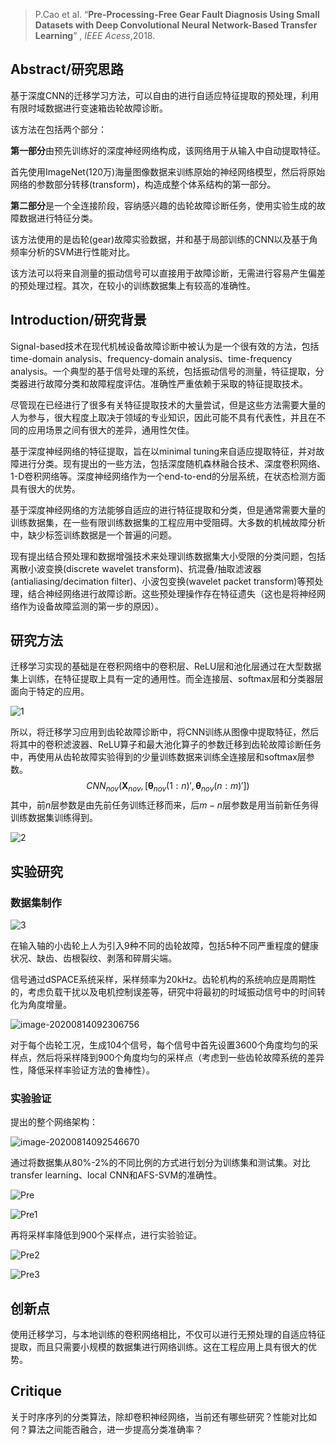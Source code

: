 > P.Cao et al. “**Pre-Processing-Free Gear Fault Diagnosis Using Small Datasets with Deep Convolutional Neural Network-Based Transfer Learning**” , *IEEE Acess*,2018.

## Abstract/研究思路

基于深度CNN的迁移学习方法，可以自由的进行自适应特征提取的预处理，利用有限时域数据进行变速箱齿轮故障诊断。

该方法在包括两个部分：

**第一部分**由预先训练好的深度神经网络构成，该网络用于从输入中自动提取特征。

首先使用ImageNet(120万)海量图像数据来训练原始的神经网络模型，然后将原始网络的参数部分转移(transform)，构造成整个体系结构的第一部分。

**第二部分**是一个全连接阶段，容纳感兴趣的齿轮故障诊断任务，使用实验生成的故障数据进行特征分类。

该方法使用的是齿轮(gear)故障实验数据，并和基于局部训练的CNN以及基于角频率分析的SVM进行性能对比。

该方法可以将来自测量的振动信号可以直接用于故障诊断，无需进行容易产生偏差的预处理过程。其次，在较小的训练数据集上有较高的准确性。



## Introduction/研究背景

Signal-based技术在现代机械设备故障诊断中被认为是一个很有效的方法，包括time-domain analysis、frequency-domain analysis、time-frequency analysis。一个典型的基于信号处理的系统，包括振动信号的测量，特征提取，分类器进行故障分类和故障程度评估。准确性严重依赖于采取的特征提取技术。

尽管现在已经进行了很多有关特征提取技术的大量尝试，但是这些方法需要大量的人为参与，很大程度上取决于领域的专业知识，因此可能不具有代表性，并且在不同的应用场景之间有很大的差异，通用性欠佳。

基于深度神经网络的特征提取，旨在以minimal tuning来自适应提取特征，并对故障进行分类。现有提出的一些方法，包括深度随机森林融合技术、深度卷积网络、1-D卷积网络等。深度神经网络作为一个end-to-end的分层系统，在状态检测方面具有很大的优势。

基于深度神经网络的方法能够自适应的进行特征提取和分类，但是通常需要大量的训练数据集，在一些有限训练数据集的工程应用中受阻碍。大多数的机械故障分析中，缺少标签训练数据是一个普遍的问题。

现有提出结合预处理和数据增强技术来处理训练数据集大小受限的分类问题，包括离散小波变换(discrete wavelet transform)、抗混叠/抽取滤波器(antialiasing/decimation filter)、小波包变换(wavelet packet transform)等预处理，结合神经网络进行故障诊断。这些预处理操作存在特征遗失（这也是将神经网络作为设备故障监测的第一步的原因）。



## 研究方法

迁移学习实现的基础是在卷积网络中的卷积层、ReLU层和池化层通过在大型数据集上训练，在特征提取上具有一定的通用性。而全连接层、softmax层和分类器层面向于特定的应用。

![1](/小数据集_迁移学习/1.bmp)

所以，将迁移学习应用到齿轮故障诊断中，将CNN训练从图像中提取特征，然后将其中的卷积滤波器、ReLU算子和最大池化算子的参数迁移到齿轮故障诊断任务中，再使用从齿轮故障实验得到的少量训练数据来训练全连接层和softmax层参数。
$$
CNN_{nov}(\pmb X_{nov},[\pmb \theta_{nov}(1:n)',\pmb \theta_{nov}(n:m)'])
$$
其中，前$n$层参数是由先前任务训练迁移而来，后$m-n$层参数是用当前新任务得训练数据集训练得到。

![2](/小数据集_迁移学习/2.bmp)

## 实验研究

### 数据集制作

![3](/小数据集_迁移学习/3.bmp)

在输入轴的小齿轮上人为引入9种不同的齿轮故障，包括5种不同严重程度的健康状况、缺齿、齿根裂纹、剥落和碎屑尖端。

信号通过dSPACE系统采样，采样频率为20kHz。齿轮机构的系统响应是周期性的，考虑负载干扰以及电机控制误差等，研究中将最初的时域振动信号中的时间转化为角度增量。

![image-20200814092306756](/小数据集_迁移学习/20200814092306756.png)

对于每个齿轮工况，生成104个信号，每个信号中首先设置3600个角度均匀的采样点，然后将采样降到900个角度均匀的采样点（考虑到一些齿轮故障系统的差异性，降低采样率验证方法的鲁棒性）。

### 实验验证

提出的整个网络架构：

![image-20200814092546670](/小数据集_迁移学习/20200814092546670.png)

通过将数据集从80%-2%的不同比例的方式进行划分为训练集和测试集。对比transfer learning、local CNN和AFS-SVM的准确性。

![Pre](/小数据集_迁移学习/Pre.jpg)

![Pre1](/小数据集_迁移学习/Pre1.jpg)

再将采样率降低到900个采样点，进行实验验证。

![Pre2](/小数据集_迁移学习/Pre2.jpg)

![Pre3](/小数据集_迁移学习/Pre3.jpg)



## 创新点

使用迁移学习，与本地训练的卷积网络相比，不仅可以进行无预处理的自适应特征提取，而且只需要小规模的数据集进行网络训练。这在工程应用上具有很大的优势。



## Critique

关于时序序列的分类算法，除却卷积神经网络，当前还有哪些研究？性能对比如何？算法之间能否融合，进一步提高分类准确率？




